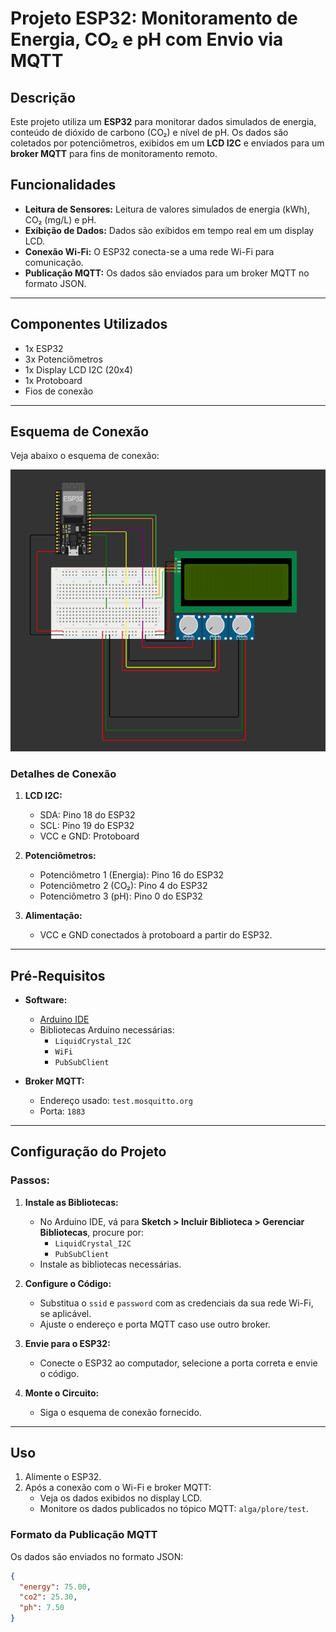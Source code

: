 # Projeto ESP32: Monitoramento de Energia, CO₂ e pH com Envio via MQTT

## Descrição
Este projeto utiliza um **ESP32** para monitorar dados simulados de energia, conteúdo de dióxido de carbono (CO₂) e nível de pH. Os dados são coletados por potenciômetros, exibidos em um **LCD I2C** e enviados para um **broker MQTT** para fins de monitoramento remoto.

## Funcionalidades
- **Leitura de Sensores:** Leitura de valores simulados de energia (kWh), CO₂ (mg/L) e pH.
- **Exibição de Dados:** Dados são exibidos em tempo real em um display LCD.
- **Conexão Wi-Fi:** O ESP32 conecta-se a uma rede Wi-Fi para comunicação.
- **Publicação MQTT:** Os dados são enviados para um broker MQTT no formato JSON.

---

## Componentes Utilizados
- 1x ESP32
- 3x Potenciômetros
- 1x Display LCD I2C (20x4)
- 1x Protoboard
- Fios de conexão

---

## Esquema de Conexão
Veja abaixo o esquema de conexão:

![Esquema de Conexão](image.png)

### Detalhes de Conexão
1. **LCD I2C:**
   - SDA: Pino 18 do ESP32
   - SCL: Pino 19 do ESP32
   - VCC e GND: Protoboard

2. **Potenciômetros:**
   - Potenciômetro 1 (Energia): Pino 16 do ESP32
   - Potenciômetro 2 (CO₂): Pino 4 do ESP32
   - Potenciômetro 3 (pH): Pino 0 do ESP32

3. **Alimentação:**
   - VCC e GND conectados à protoboard a partir do ESP32.

---

## Pré-Requisitos
- **Software:**
  - [Arduino IDE](https://www.arduino.cc/en/software)
  - Bibliotecas Arduino necessárias:
    - `LiquidCrystal_I2C`
    - `WiFi`
    - `PubSubClient`

- **Broker MQTT:**
  - Endereço usado: `test.mosquitto.org`
  - Porta: `1883`

---

## Configuração do Projeto
### Passos:
1. **Instale as Bibliotecas:**
   - No Arduino IDE, vá para **Sketch > Incluir Biblioteca > Gerenciar Bibliotecas**, procure por:
     - `LiquidCrystal_I2C`
     - `PubSubClient`
   - Instale as bibliotecas necessárias.

2. **Configure o Código:**
   - Substitua o `ssid` e `password` com as credenciais da sua rede Wi-Fi, se aplicável.
   - Ajuste o endereço e porta MQTT caso use outro broker.

3. **Envie para o ESP32:**
   - Conecte o ESP32 ao computador, selecione a porta correta e envie o código.

4. **Monte o Circuito:**
   - Siga o esquema de conexão fornecido.

---

## Uso
1. Alimente o ESP32.
2. Após a conexão com o Wi-Fi e broker MQTT:
   - Veja os dados exibidos no display LCD.
   - Monitore os dados publicados no tópico MQTT: `alga/plore/test`.

### Formato da Publicação MQTT
Os dados são enviados no formato JSON:
```json
{
  "energy": 75.00,
  "co2": 25.30,
  "ph": 7.50
}